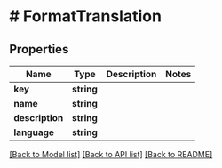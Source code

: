 # # FormatTranslation

## Properties

Name | Type | Description | Notes
------------ | ------------- | ------------- | -------------
**key** | **string** |  |
**name** | **string** |  |
**description** | **string** |  |
**language** | **string** |  |

[[Back to Model list]](../../README.md#models) [[Back to API list]](../../README.md#endpoints) [[Back to README]](../../README.md)
